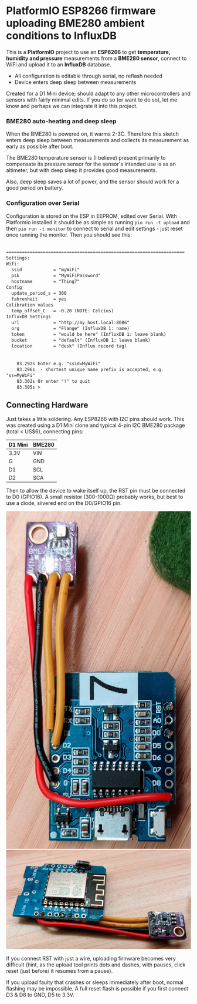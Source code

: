 # PlatformIO ESP8266 firmware uploading BME280 ambient conditions to InfluxDB

This is a **PlatformIO** project to use an **ESP8266** to get **temperature, humidity and pressure** measurements from a **BME280 sensor**, connect to WiFi and upload it to an **InfluxDB** database.

 * All configuration is editable through serial, no reflash needed
 * Device enters deep sleep between measurements

Created for a D1 Mini device; should adapt to any other microcontrollers and sensors with fairly minimal edits.  If you do so (or want to do so), let me know and perhaps we can integrate it into this project.

### BME280 auto-heating and deep sleep

When the BME280 is powered on, it warms 2-3C.  Therefore this sketch enters deep sleep between measurements and collects its measurement as early as possible after boot.

The BME280 temperature sensor is (I believe) present primarily to compensate its pressure sensor for the sensor's intended use is as an altimeter, but with deep sleep it provides good measurements.

Also, deep sleep saves a lot of power, and the sensor should work for a good period on battery.

### Configuration over Serial

Configuration is stored on the ESP in EEPROM, edited over Serial.  With Platformio installed it should be as simple as running `pio run -t upload` and then `pio run -t monitor` to connect to serial and edit settings - just reset once running the monitor.  Then you should see this:

```

====================================================================
Settings:
Wifi:
  ssid            = "myWiFi"
  psk             = "MyWiFiPassword"
  hostname        = "Thing7"
Config
  update_period_s = 300
  fahrenheit      = yes
Calibration values
  temp_offset_C   = -0.20 (NOTE: Celcius)
InfluxDB Settings
  url             = "http://my_host.local:8086"
  org             = "Flange" (InfluxDB 1: name)
  token           = "would be here" (InfluxDB 1: leave blank)
  bucket          = "default" (InfluxDB 1: leave blank)
  location        = "desk" (Influx record tag)


    83.292s Enter e.g. "ssid=MyWiFi"
    83.296s  - shortest unique name prefix is accepted, e.g. "ss=MyWiFi"
    83.302s Or enter "!" to quit
    83.305s > 
```

## Connecting Hardware

Just takes a little soldering.  Any ESP8266 with I2C pins should work.  This was created using a D1 Mini clone and typical 4-pin I2C BME280 package (total < US$6), connecting pins:

| D1 Mini | BME280 |
|---------|--------|
| 3.3V    | VIN    |
| G       | GND    |
| D1      | SCL    |
| D2      | SCA    |

Then to allow the device to wake itself up, the RST pin must be connected to D0 (GPIO16).  A small resistor (300-1000Ω) probably works, but best to use a diode, silvered end on the D0/GPIO16 pin.

![board view 1](./D1_BME280_1.jpg)
![board view 2](./D1_BME280_2.jpg)

If you connect RST with just a wire, uploading firmware becomes very difficult (hint, as the upload tool prints dots and dashes, with pauses, click reset /just before/ it resumes from a pause).

If you upload faulty that crashes or sleeps immediately after boot, normal flashing may be impossible.  A full reset flash is possible if you first connect D3 & D8 to GND, D5 to 3.3V.
